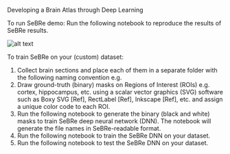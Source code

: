 Developing a Brain Atlas through Deep Learning

To run SeBRe demo:
Run the following notebook to reproduce the results of SeBRe results.

![alt text](https://github.com/itsasimiqbal/SeBRe/blob/master/16.jpg)

To train SeBRe on your (custom) dataset:
1. Collect brain sections and place each of them in a separate folder with the following naming convention e.g. 
2. Draw ground-truth (binary) masks on Regions of Interest (ROIs) e.g. cortex, hippocampus, etc. using a scalar vector graphics (SVG) software such as Boxy SVG [Ref], RectLabel [Ref], Inkscape [Ref], etc. and assign a unique color code to each ROI.
3. Run the following notebook to generate the binary (black and white) masks to train SeBRe deep neural network (DNN). The notebook will generate the file names in SeBRe-readable format.
4. Run the following notebook to train the SeBRe DNN on your dataset.
5. Run the following notebook to test the SeBRe DNN on your dataset.
